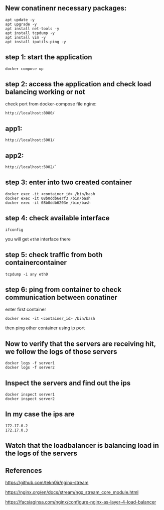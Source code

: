 ## New conatinenr necessary packages:
```
apt update -y
apt upgrade -y
apt install net-tools -y
apt install tcpdump -y
apt install vim -y
apt install iputils-ping -y
```
## step 1: start the application
```
docker compose up
```

## step 2: access the application and check load balancing working or not
check port from docker-compose file
nginx:
```
http://localhost:8080/
```
## app1:
```
http://localhost:5001/
```
## app2:
```
http://localhost:5002/`
```
## step 3: enter into two created container
```
docker exec -it <container_id> /bin/bash
docker exec -it 08b0ddb6erf3 /bin/bash
docker exec -it 08b0ddb6203e /bin/bash
```
## step 4: check available interface
```
ifconfig
```
you will get `eth0` interface there

## step 5: check traffic from both containercontainer
```
tcpdump -i any eth0
```
## step 6: ping from container to check communication between conatiner
enter first container
```
docker exec -it <container_id> /bin/bash
```
then ping other container using ip port

## Now to verify that the servers are receiving hit, we follow the logs of those servers
```
docker logs -f server1
docker logs -f server2
```

## Inspect the servers and find out the ips
```
docker inspect server1
docker inspect server2
```

## In my case the ips are 
```
172.17.0.2
172.17.0.3
```

## Watch that the loadbalancer is balancing load in the logs of the servers

## References
https://github.com/tekn0ir/nginx-stream

https://nginx.org/en/docs/stream/ngx_stream_core_module.html

https://facsiaginsa.com/nginx/configure-nginx-as-layer-4-load-balancer
